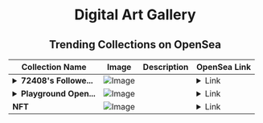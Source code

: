 <div align="center">

# Digital Art Gallery

## Trending Collections on OpenSea

| Collection Name                       | Image                                                                                     | Description                       | OpenSea Link                                                                                          |
|---------------------------------------|-------------------------------------------------------------------------------------------|-----------------------------------|--------------------------------------------------------------------------------------------------------|
| **<details><summary>72408's Followe...</summary>72408's Follower</details>** | ![Image](https://i.seadn.io/s/raw/files/19f9f090920392cc3650cbdf4361755b.png?w=500&auto=format?w=200&auto=format) |  | <details><summary>Link</summary>[72408's Follower](https://opensea.io/collection/72408-s-follower)</details> |
| **<details><summary>Playground Open...</summary>Playground Open Ticketing Ecosystem Event 10586</details>** | ![Image](https://i.seadn.io/s/raw/files/ad4b567b5e819f5eb9dc8588aeb6896f.png?w=500&auto=format?w=200&auto=format) |  | <details><summary>Link</summary>[Playground Open Ticketing Ecosystem Event 10586](https://opensea.io/collection/playground-open-ticketing-ecosystem-event-10586)</details> |
| **NFT** | ![Image](https://i.seadn.io/s/raw/files/50c0fb19cea402f7d4371006432c01f4.jpg?w=500&auto=format?w=200&auto=format) |  | <details><summary>Link</summary>[NFT](https://opensea.io/collection/nft-3200)</details> |

</div>